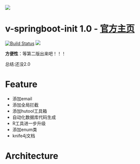 ![](https://voup.cn/wp-content/uploads/2023/03/头像1.jpg)

v-springboot-init 1.0 - [官方主页](还想要官网???)
=========================
<p align="left">
    <a href='https://travis-ci.org/meolu/walle-web'><img src='https://travis-ci.org/meolu/walle-web.svg?branch=master' alt="Build Status"></a>  
    <a href='https://gitter.im/meolu/walle-web'><img src='https://badges.gitter.im/Join%20Chat.svg'></a>
</p>

**方便性**：等第二版出来吧！！！

总结:还没2.0

Feature
=========================
- 添加email
- 添加全局拦截
- 添加hutool工具箱
- 自动化数据库代码生成
- R工具进一步升级
- 添加enum类
- knife4j文档


Architecture
=========================
